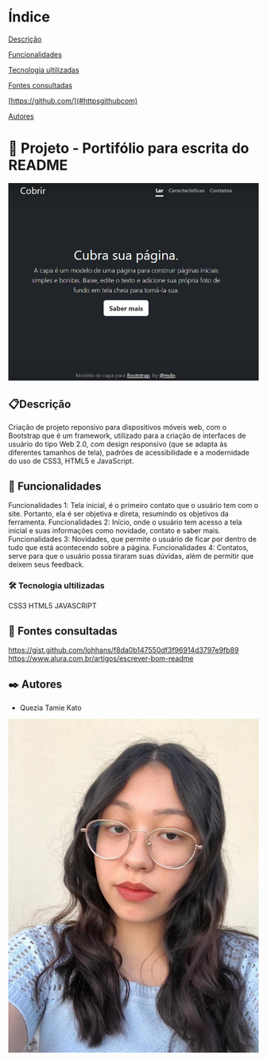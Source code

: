 # Índice 

[Descrição](#descri%C3%A7%C3%A3o)  

[Funcionalidades](#funcionalidades)  

[Tecnologia ultilizadas](#tecnologia-ultilizadas)  

[Fontes consultadas](#fontes-consultadas)

[https://github.com/](#httpsgithubcom)

[Autores](#autores)  

 

# 🚀 Projeto - Portifólio para escrita do README

![imagem](img/capa.png)

## 📋Descrição
Criação de projeto reponsivo para dispositivos móveis web, com o Bootstrap  que é um framework, utilizado para a criação de interfaces de usuário do tipo Web 2.0, com design responsivo (que se adapta às diferentes tamanhos de tela), padrões de acessibilidade e a modernidade do uso de CSS3, HTML5 e JavaScript.
## 🔧 Funcionalidades
 Funcionalidades 1: Tela inicial, é o primeiro contato que o usuário tem com o site. Portanto, ela é ser objetiva e direta, resumindo os objetivos da ferramenta. Funcionalidades 2: Início, onde o usuário tem acesso a tela inicial e suas informações como novidade, contato e saber mais. Funcionalidades 3: Novidades, que permite o usuário de ficar por dentro de tudo que está acontecendo sobre a página. Funcionalidades 4: Contatos, serve para que o usuário possa tiraram suas dúvidas, além de permitir que deixem seus feedback.
### 🛠️ Tecnologia ultilizadas
 CSS3
 HTML5
 JAVASCRIPT
 ## 📄 Fontes consultadas
https://gist.github.com/lohhans/f8da0b147550df3f96914d3797e9fb89 
https://www.alura.com.br/artigos/escrever-bom-readme
## ✒️ Autores
* Quezia Tamie Kato

![imagem](img/minhafoto.jpeg)
